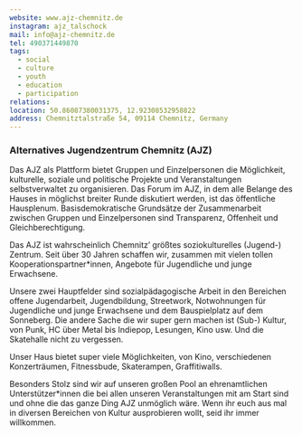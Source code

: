 ```yaml
---
website: www.ajz-chemnitz.de
instagram: ajz_talschock
mail: info@ajz-chemnitz.de
tel: 490371449870
tags:
  - social
  - culture
  - youth
  - education
  - participation
relations: 
location: 50.86087380031375, 12.92308532958822
address: Chemnitztalstraße 54, 09114 Chemnitz, Germany
---
```

### Alternatives Jugendzentrum Chemnitz (AJZ)
Das AJZ als Plattform bietet Gruppen und Einzelpersonen die Möglichkeit, kulturelle, soziale und politische Projekte und Veranstaltungen selbstverwaltet zu organisieren. Das Forum im AJZ, in dem alle Belange des Hauses in möglichst breiter Runde diskutiert werden, ist das öffentliche Hausplenum. Basisdemokratische Grundsätze der Zusammenarbeit zwischen Gruppen und Einzelpersonen sind Transparenz, Offenheit und Gleichberechtigung.

Das AJZ ist wahrscheinlich Chemnitz’ größtes soziokulturelles (Jugend-) Zentrum. Seit über 30 Jahren schaffen wir, zusammen mit vielen tollen Kooperationspartner*innen, Angebote für Jugendliche und junge Erwachsene.

Unsere zwei Hauptfelder sind sozialpädagogische Arbeit in den Bereichen offene Jugendarbeit, Jugendbildung, Streetwork, Notwohnungen für Jugendliche und junge Erwachsene und dem Bauspielplatz auf dem Sonneberg. Die andere Sache die wir super gern machen ist (Sub-) Kultur, von Punk, HC über Metal bis Indiepop, Lesungen, Kino usw. Und die Skatehalle nicht zu vergessen.

Unser Haus bietet super viele Möglichkeiten, von Kino, verschiedenen Konzerträumen, Fitnessbude, Skaterampen, Graffitiwalls.

Besonders Stolz sind wir auf unseren großen Pool an ehrenamtlichen Unterstützer*innen die bei allen unseren Veranstaltungen mit am Start sind und ohne die das ganze Ding AJZ unmöglich wäre. Wenn ihr euch aus mal in diversen Bereichen von Kultur ausprobieren wollt, seid ihr immer willkommen.
